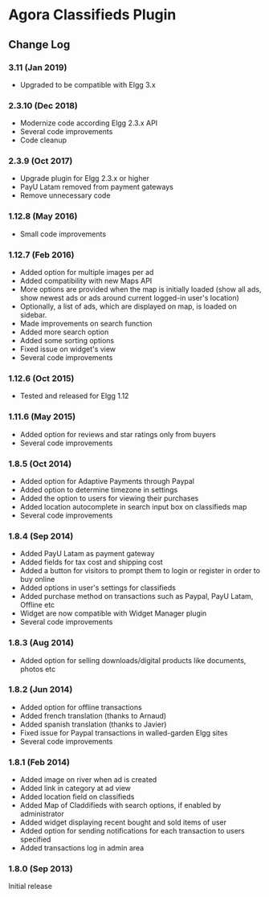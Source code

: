 # Agora Classifieds Plugin

## Change Log

### 3.11 (Jan 2019)

- Upgraded to be compatible with Elgg 3.x

### 2.3.10 (Dec 2018)

- Modernize code according Elgg 2.3.x API
- Several code improvements
- Code cleanup

### 2.3.9 (Oct 2017)

- Upgrade plugin for Elgg 2.3.x or higher
- PayU Latam removed from payment gateways
- Remove unnecessary code

### 1.12.8 (May 2016)

- Small code improvements

### 1.12.7 (Feb 2016)

- Added option for multiple images per ad
- Added compatibility with new Maps API
- More options are provided when the map is initially loaded (show all ads, show newest ads or ads around current logged-in user's location) 
- Optionally, a list of ads, which are displayed on map, is loaded on sidebar.
- Made improvements on search function
- Added more search option
- Added some sorting options
- Fixed issue on widget's view
- Several code improvements

### 1.12.6 (Oct 2015)

- Tested and released for Elgg 1.12

### 1.11.6 (May 2015)

- Added option for reviews and star ratings only from buyers
- Several code improvements

### 1.8.5 (Oct 2014)

- Added option for Adaptive Payments through Paypal
- Added option to determine timezone in settings
- Added the option to users for viewing their purchases
- Added location autocomplete in search input box on classifieds map
- Several code improvements

### 1.8.4 (Sep 2014)

- Added PayU Latam as payment gateway
- Added fields for tax cost and shipping cost
- Added a button for visitors to prompt them to login or register in order to buy online
- Added options in user's settings for classifieds
- Added purchase method on transactions such as Paypal, PayU Latam, Offline etc
- Widget are now compatible with Widget Manager plugin
- Several code improvements 

### 1.8.3 (Aug 2014)

- Added option for selling downloads/digital products like documents, photos etc

### 1.8.2 (Jun 2014)

- Added option for offline transactions 
- Added french translation (thanks to Arnaud)
- Added spanish translation (thanks to Javier)
- Fixed issue for Paypal transactions in walled-garden Elgg sites
- Several code improvements 

### 1.8.1 (Feb 2014)

- Added image on river when ad is created
- Added link in category at ad view
- Added location field on classifieds
- Added Map of Claddifieds with search options, if enabled by administrator 
- Added widget displaying recent bought and sold items of user
- Added option for sending notifications for each transaction to users specified 
- Added transactions log in admin area

### 1.8.0 (Sep 2013)

Initial release
